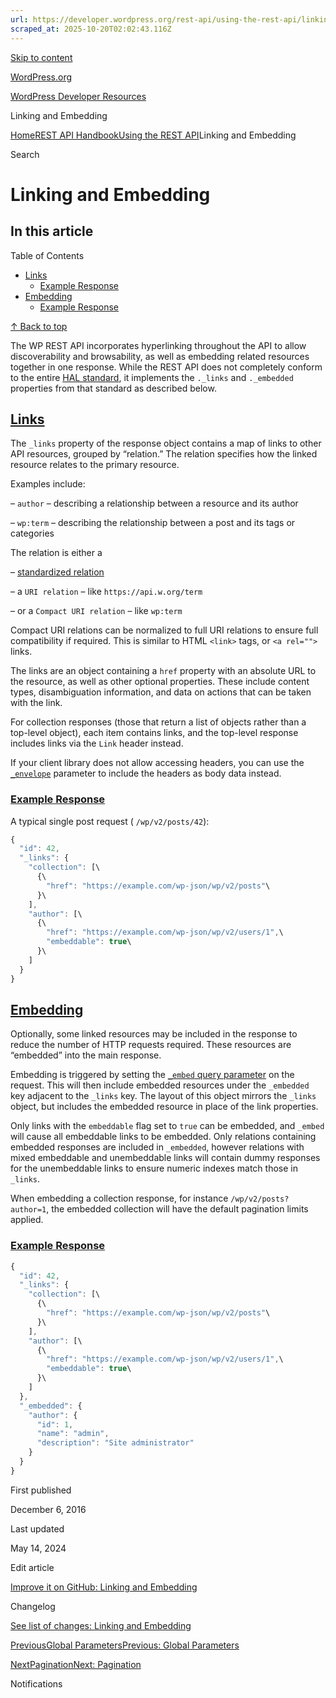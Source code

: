 ```yaml
---
url: https://developer.wordpress.org/rest-api/using-the-rest-api/linking-and-embedding
scraped_at: 2025-10-20T02:02:43.116Z
---
```


[Skip to content](https://developer.wordpress.org/rest-api/using-the-rest-api/linking-and-embedding/#wp--skip-link--target)

[WordPress.org](https://wordpress.org/)

[WordPress Developer Resources](https://developer.wordpress.org/)

Linking and Embedding


[Home](https://developer.wordpress.org/)[REST API Handbook](https://developer.wordpress.org/rest-api/)[Using the REST API](https://developer.wordpress.org/rest-api/using-the-rest-api/)Linking and Embedding

Search

# Linking and Embedding

## In this article

Table of Contents

- [Links](https://developer.wordpress.org/rest-api/using-the-rest-api/linking-and-embedding/#links)
  - [Example Response](https://developer.wordpress.org/rest-api/using-the-rest-api/linking-and-embedding/#example-response)
- [Embedding](https://developer.wordpress.org/rest-api/using-the-rest-api/linking-and-embedding/#embedding)
  - [Example Response](https://developer.wordpress.org/rest-api/using-the-rest-api/linking-and-embedding/#example-response-2)

[↑ Back to top](https://developer.wordpress.org/rest-api/using-the-rest-api/linking-and-embedding/#wp--skip-link--target)

The WP REST API incorporates hyperlinking throughout the API to allow discoverability and browsability, as well as embedding related resources together in one response. While the REST API does not completely conform to the entire [HAL standard](https://en.wikipedia.org/wiki/Hypertext_Application_Language), it implements the `._links` and `._embedded` properties from that standard as described below.

## [Links](https://developer.wordpress.org/rest-api/using-the-rest-api/linking-and-embedding/\#links)

The `_links` property of the response object contains a map of links to other API resources, grouped by “relation.” The relation specifies how the linked resource relates to the primary resource.

Examples include:

– `author` – describing a relationship between a resource and its author

– `wp:term` – describing the relationship between a post and its tags or categories

The relation is either a

– [standardized relation](http://www.iana.org/assignments/link-relations/link-relations.xhtml#link-relations-1)

– a `URI relation` – like `https://api.w.org/term`

– or a `Compact URI relation` – like `wp:term`

Compact URI relations can be normalized to full URI relations to ensure full compatibility if required. This is similar to HTML `<link>` tags, or `<a rel="">` links.

The links are an object containing a `href` property with an absolute URL to the resource, as well as other optional properties. These include content types, disambiguation information, and data on actions that can be taken with the link.

For collection responses (those that return a list of objects rather than a top-level object), each item contains links, and the top-level response includes links via the `Link` header instead.

If your client library does not allow accessing headers, you can use the [`_envelope`](https://developer.wordpress.org/rest-api/global-parameters/#envelope) parameter to include the headers as body data instead.

### [Example Response](https://developer.wordpress.org/rest-api/using-the-rest-api/linking-and-embedding/\#example-response)

A typical single post request ( `/wp/v2/posts/42`):

```js
{
  "id": 42,
  "_links": {
    "collection": [\
      {\
        "href": "https://example.com/wp-json/wp/v2/posts"\
      }\
    ],
    "author": [\
      {\
        "href": "https://example.com/wp-json/wp/v2/users/1",\
        "embeddable": true\
      }\
    ]
  }
}

```

## [Embedding](https://developer.wordpress.org/rest-api/using-the-rest-api/linking-and-embedding/\#embedding)

Optionally, some linked resources may be included in the response to reduce the number of HTTP requests required. These resources are “embedded” into the main response.

Embedding is triggered by setting the [`_embed` query parameter](https://developer.wordpress.org/rest-api/using-the-rest-api/global-parameters/#_embed) on the request. This will then include embedded resources under the `_embedded` key adjacent to the `_links` key. The layout of this object mirrors the `_links` object, but includes the embedded resource in place of the link properties.

Only links with the `embeddable` flag set to `true` can be embedded, and `_embed` will cause all embeddable links to be embedded. Only relations containing embedded responses are included in `_embedded`, however relations with mixed embeddable and unembeddable links will contain dummy responses for the unembeddable links to ensure numeric indexes match those in `_links`.

When embedding a collection response, for instance `/wp/v2/posts?author=1`, the embedded collection will have the default pagination limits applied.

### [Example Response](https://developer.wordpress.org/rest-api/using-the-rest-api/linking-and-embedding/\#example-response-2)

```js
{
  "id": 42,
  "_links": {
    "collection": [\
      {\
        "href": "https://example.com/wp-json/wp/v2/posts"\
      }\
    ],
    "author": [\
      {\
        "href": "https://example.com/wp-json/wp/v2/users/1",\
        "embeddable": true\
      }\
    ]
  },
  "_embedded": {
    "author": {
      "id": 1,
      "name": "admin",
      "description": "Site administrator"
    }
  }
}

```

First published

December 6, 2016

Last updated

May 14, 2024

Edit article

[Improve it on GitHub: Linking and Embedding](https://github.com/WP-API/docs/edit/master/using-the-rest-api/linking-and-embedding.md)

Changelog

[See list of changes: Linking and Embedding](https://github.com/WP-API/docs/commits/master/using-the-rest-api/linking-and-embedding.md)

[PreviousGlobal ParametersPrevious: Global Parameters](https://developer.wordpress.org/rest-api/using-the-rest-api/global-parameters/)

[NextPaginationNext: Pagination](https://developer.wordpress.org/rest-api/using-the-rest-api/pagination/)

Notifications